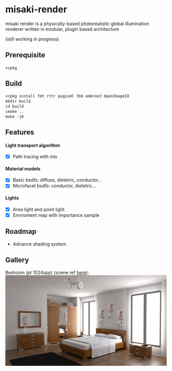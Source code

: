 # misaki-render
misaki render is a physically-based photorealistic global illumination renderer written in modular, plugin based architecture

(still working in progress)
## Prerequisite
``vcpkg``
## Build
```
vcpkg install fmt rttr pugixml tbb embree3 OpenImageIO
mkdir build
cd build
cmake ..
make -j8
```
## Features
#### Light transport algorithm
- [x] Path tracing with mis
#### Material models
- [x] Basic bsdfs: diffuse, dieletric, conductor...
- [x] Microfacet bsdfs: conductor, dieletric...
#### Lights
- [x] Area light and point light
- [x] Envrioment map with importance sample
## Roadmap
- Advance shading system
## Gallery
Bedroom (pt 1024spp) (scene ref [here](https://benedikt-bitterli.me/resources/)):
![pic](./assets/gallery/bedroom2048spp.png)